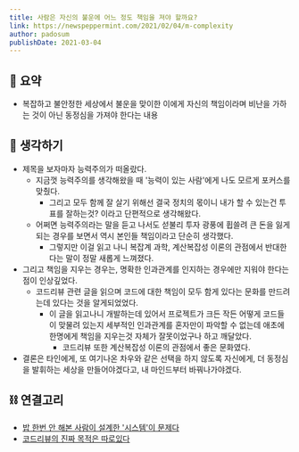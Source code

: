 ```yaml
---
title: 사람은 자신의 불운에 어느 정도 책임을 져야 할까요?
link: https://newspeppermint.com/2021/02/04/m-complexity 
author: padosum
publishDate: 2021-03-04
---
```

## 📝 요약 
- 복잡하고 불안정한 세상에서 불운을 맞이한 이에게 자신의 책임이라며 비난을 가하는 것이 아닌 동정심을 가져야 한다는 내용

## 🤔 생각하기 
- 제목을 보자마자 능력주의가 떠올랐다.  
  - 지금껏 능력주의를 생각해왔을 때 '능력이 있는 사람'에게 나도 모르게 포커스를 맞췄다.  
    - 그리고 모두 함께 잘 살기 위해선 결국 정치의 몫이니 내가 할 수 있는건 투표를 잘하는것? 이라고 단편적으로 생각해왔다.  
  - 어쩌면 능력주의라는 말을 듣고 나서도 섣불리 투자 광풍에 휩쓸려 큰 돈을 잃게 되는 경우를 보면서 역시 본인들 책임이라고 단순히 생각했다.  
    - 그렇지만 이걸 읽고 나니 복잡계 과학, 계산복잡성 이론의 관점에서 반대한다는 말이 정말 새롭게 느껴졌다.  
- 그리고 책임을 지우는 경우는, 명확한 인과관계를 인지하는 경우에만 지워야 한다는 점이 인상깊었다.  
  - 코드리뷰 관련 글을 읽으며 코드에 대한 책임이 모두 함게 있다는 문화를 만드려는데 있다는 것을 알게되었었다. 
    - 이 글을 읽고나니 개발하는데 있어서 프로젝트가 크든 작든 어떻게 코드들이 맞물려 있는지 세부적인 인과관계를 혼자만이 파악할 수 없는데 애초에 한명에게 책임을 지우는것 자체가 잘못이었구나 하고 깨달았다.  
      - 코드리뷰 또한 계산복잡성 이론의 관점에서 좋은 문화였다.  
- 결론은 타인에게, 또 여기나온 차우와 같은 선택을 하지 않도록 자신에게, 더 동정심을 발휘하는 세상을 만들어야겠다고, 내 마인드부터 바꿔나가야겠다.   


## ⛓ 연결고리
- [밥 한번 안 해본 사람이 설계한 '시스템'이 문제다](../Life/who-cares)
- [코드리뷰의 진짜 목적은 따로있다](../Dev/important-purpose-of-codereview)